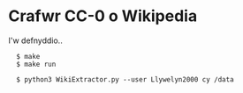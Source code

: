 # Crafwr CC-0 o Wikipedia

I'w defnyddio..

```
  $ make
  $ make run
  
  $ python3 WikiExtractor.py --user Llywelyn2000 cy /data
```

  